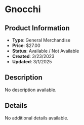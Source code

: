 # Gnocchi

## Product Information
- **Type**: General Merchandise
- **Price**: $27.00
- **Status**: Available / Not Available
- **Created**: 3/23/2023
- **Updated**: 3/1/2025

## Description
No description available.



## Details
No additional details available.
